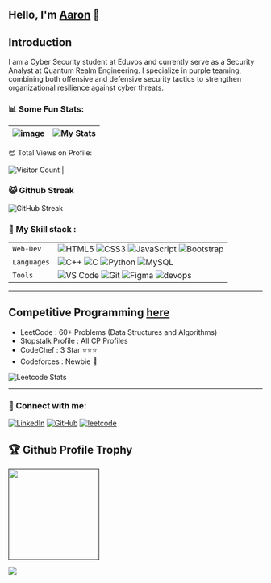 ## Hello, I'm [Aaron](https://aaronvandenberg.com) 👋

## Introduction

I am a Cyber Security student at Eduvos and currently serve as a Security Analyst at Quantum Realm Engineering. I specialize in purple teaming, combining both offensive and defensive security tactics to strengthen organizational resilience against cyber threats.


### 📊 Some Fun Stats:
| ![image](https://github-readme-stats.vercel.app/api?username=aaronvdberg&&show_icons=true&title_color=ffff88ff&icon_color=bb2acf&text_color=daf7dc&bg_color=151515) | ![My Stats](https://github-readme-stats.vercel.app/api/top-langs/?username=aaronvdberg&theme=midnight-purple) | 
| --- | --- |
😍 Total Views on Profile:<br><br>
![Visitor Count](https://profile-counter.glitch.me/aaronvdberg/count.svg) |

### 😺 Github Streak 
![GitHub Streak](https://github-readme-streak-stats.herokuapp.com/?user=0x8anon&theme=gruvbox&background=1A0505FB(https://git.io/streak-stats)) 

### 🍁 My Skill stack :

|               |           |
|       ---     |    ---    |
| `Web-Dev`     | ![HTML5](https://img.shields.io/badge/-HTML5-CC2400?style=for-the-badge&logo=html5&logoColor=white) ![CSS3](https://img.shields.io/badge/-CSS3-E24800?style=for-the-badge&logo=css3) ![JavaScript](https://img.shields.io/badge/-JavaScript-FE7601?style=for-the-badge&logo=javascript) ![Bootstrap](https://img.shields.io/badge/bootstrap-FE9A00?style=for-the-badge&logo=bootstrap&logoColor=white)|
| `Languages`   | ![C++](https://img.shields.io/badge/-C++-034D9A?style=for-the-badge&logo=c%2B%2B) ![C](https://img.shields.io/badge/-C-034D9A?style=for-the-badge&logo=c%2B%2B) ![Python](https://img.shields.io/badge/-Python-1F65AC?style=for-the-badge&logo=Python&logoColor=white) ![MySQL](https://img.shields.io/badge/-MySQL-307BBD?style=for-the-badge&logo=mysql&logoColor=white)|
| `Tools`       | ![VS Code](https://img.shields.io/badge/Visual_Studio_Code-5D1A60?style=for-the-badge&logo=visual%20studio%20code&logoColor=white) ![Git](https://img.shields.io/badge/Git-682181?style=for-the-badge&logo=git&logoColor=white) ![Figma](https://img.shields.io/badge/figma-%23F24E1E.svg?style=for-the-badge&logo=figma&logoColor=white) ![devops](https://img.shields.io/badge/-devops-034D9A?style=for-the-badge&logo=devops%2B%2B)|


___  


## Competitive Programming [here](https://www.google.com)
- LeetCode : 60+ Problems (Data Structures and Algorithms)
- Stopstalk Profile : All CP Profiles
- CodeChef : 3 Star ⭐⭐⭐ 
- Codeforces : Newbie 🤔

![Leetcode Stats](https://leetcode.card.workers.dev/?username=aaronvdberg)
                  

___  

### 🤝 Connect with me:

[![LinkedIn](https://img.shields.io/badge/LinkedIn-0077B5?style=for-the-badge&logo=linkedin&logoColor=white)](https://www.linkedin.com/in/aaronvdberg/)
[![GitHub](https://img.shields.io/badge/GitHub-100000?style=for-the-badge&logo=github&logoColor=white)](https://github.com/aaronvdberg
)
[![leetcode](https://img.shields.io/badge/leetcode-lightyellow?style=for-the-badge&logo=leetcode&logoColor=yellow)](https://leetcode.com/aaronvdberg
)



<h2>🏆 Github Profile Trophy</h2>
<a href="">
  <img height="180" src="https://github-profile-trophy.vercel.app/?username=aaronvdberg
&column=8&theme=algolia&no-frame=true"/>
</a>



![](https://raw.githubusercontent.com/halfrost/halfrost/master/icons/header_.png)


